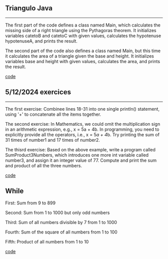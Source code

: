 ## Triangulo Java
---
The first part of the code defines a class named Main, which calculates the missing side of a right triangle using the Pythagoras theorem. It initializes variables catetoB and catetoC with given values, calculates the hypotenuse hypotenuseA, and prints the result.


The second part of the code also defines a class named Main, but this time it calculates the area of a triangle given the base and height. It initializes variables base and height with given values, calculates the area, and prints the result.


[code](https://github.com/Spaikyjordi/J25-programming-jordi/blob/main/Java/Triangulo.java)

## 5/12/2024 exercices
---
The first exercise: Combinee lines 18-31 into one single println() statement, using '+' to concatenate all the items together.


The second exercise: In Mathematics, we could omit the multiplication sign in an arithmetic expression, e.g., x = 5a + 4b. In programming, you need to explicitly provide all the operators, i.e., x = 5*a + 4*b. Try printing the sum of 31 times of number1 and 17 times of number2.


The thisrd exercise: Based on the above example, write a program called SumProduct3Numbers, which introduces one more int variable called number3, and assign it an integer value of 77. Compute and print the sum and product of all the three numbers.


[code](https://github.com/Spaikyjordi/J25-programming-jordi/blob/main/Java/5-12-2024.java)

## While
First: Sum from 9 to 899


Second: Sum from 1 to 1000 but only odd numbers


Third: Sum of all numbers divisible by 7 from 1 to 1000


Fourth: Sum of the square of all numbers from 1 to 100


Fifth: Product of all numbers from 1 to 10

[code](https://github.com/Spaikyjordi/J25-programming-jordi/blob/main/Java/While.java)

